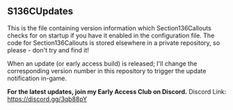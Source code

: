 ## S136CUpdates
This is the file containing version information which Section136Callouts checks for on startup if you have it enabled in the configuration file. The code for Section136Callouts is stored elsewhere in a private repository, so please - don't try and find it!

When an update (or early access build) is released; I'll change the corresponding version number in this repository to trigger the update notification in-game.

**For the latest updates, join my Early Access Club on Discord.**
Discord Link: https://discord.gg/3qb88pY
